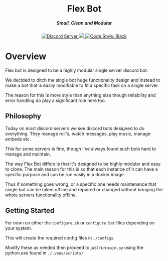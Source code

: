 <h1 align="center">
	Flex Bot
</h1>

<h5 align="center">
	Small, Clean and Modular
</h5>

<p align="center">
	<a href="https://discord.gg/PtW4HD857Z">
		<img src="https://discordapp.com/api/guilds/368253457129537547/widget.png?style=shield" alt="Discord Server">
	</a>
	<a href="http://makeapullrequest.com">
		<img src="https://img.shields.io/badge/PRs-welcome-brightgreen.svg">
	</a>
	<a href="https://github.com/psf/black">
		<img src="https://img.shields.io/badge/code%20style-black-000000.svg" alt="Code Style: Black">
	</a>
</p>

# Overview

Flex bot is designed to be a highly modular single server discord bot.

We decided to ditch the single bot huge functionality design and instead 
to make a bot that is easily modifiable to fit a specific task on a 
single server.

The reason for this is more style than anything else though reliability
and error handling do play a significant role here too.

## Philosophy

Today on most discord servers we see discord bots designed to do everything.
They manage roll's, watch messages, play music, manage embeds etc.

This for some servers is fine, though I've always found such bots hard to
manage and maintain.

The way Flex Bot differs is that it's designed to be highly modular and
easy to clone. The main reason for this is so that each instance of it
can have a specific purpose and can be run easily in a docker image.

Thus if something goes wrong, or a specific one needs maintenance
that single bot can be taken offline and repaired or changed without
bringing the whole servers functionality offline.

## Getting Started

For now run either the `configure.sh` or `configure.bat` files depending
on your system.

This will create the required config files in `./configs`.

Modify these as needed then proceed to just run `main.py` using the
python.exe found in `./.venv/Scripts/`
